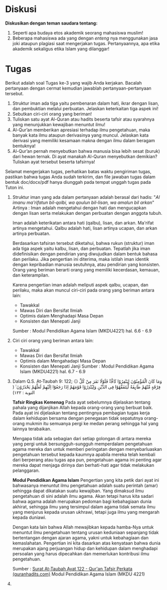 # Diskusi
**Diskusikan dengan teman saudara tentang:**
1. Seperti apa budaya etos akademik seorang mahasiswa muslim!
2. Beberapa mahasiswa ada yang dengan *enteng* nya menggunakan jasa joki ataupun plagiasi saat mengerjakan tugas. Pertanyaannya, apa etika akademik sekaligus etika Islam yang dilanggar!

# Tugas
Berikut adalah soal Tugas ke-3 yang wajib Anda kerjakan. Bacalah pertanyaan dengan cermat kemudian jawablah pertanyaan-pertanyaan tersebut.

1. Struktur iman ada tiga yaitu pembenaran dalam hati, ikrar dengan lisan, dan pembuktian melalui perbuatan. Jelaskan keterkaitan tiga aspek ini!
2. Sebutkan ciri-ciri orang yang beriman!
3. Tuliskan satu ayat Al-Quran atau hadits beserta tafsir atau syarahnya yang menunjukkan kewajiban menuntut ilmu!
4. Al-Qur’an memberikan apresiasi terhadap ilmu pengetahuan, maka banyak kata ilmu ataupun derivasinya yang muncul. Jelaskan kata derivasi yang memiliki kesamaan makna dengan ilmu dalam beragam bentuknya!
5. Al-Qur’an pernah menyebutkan bahwa manusia bisa lebih sesat (buruk) dari hewan ternak. Di ayat manakah Al-Quran menyebutkan demikian? Tuliskan ayat tersebut beserta tafsirnya!

Selamat mengerjakan tugas, perhatikan batas waktu pengiriman tugas, pastikan bahwa tugas Anda sudah terkirim, dan file jawaban tugas dalam bentuk doc/docx/pdf hanya diunggah pada tempat unggah tugas pada Tuton ini.

1. Struktur iman yang ada dalam pertanyaan adalah berasal dari hadis:
	"*Al imanu ma'rifatun bil-qolbi, wa qoulun bil-lisan, wa amalun bil arkan*"
	Artinya : Iman adalah mengetahui dengan hati dan mengucapkan dengan lisan serta melakukan dengan perbuatan dengan anggota tubuh.
	
	Iman adalah keterikatan antara hati (qalbu), lisan, dan arkan. Ma'rifat artinya mengetahui. Qalbu adalah hati, lisan artinya ucapan, dan arkan artinya perbuatan.
	
	Berdasarkan tafsiran tersebut diketahui, bahwa rukun (struktur) iman ada tiga aspek yaitu kalbu, lisan, dan perbuatan. Tepatlah jika iman didefinisikan dengan pendirian yang diwujudkan dalam bentuk bahasa dan perilaku. Jika pengertian ini diterima, maka istilah iman identik dengan kepribadian manusia seutuhnya, atau pendirian yang konsisten. Orang yang beriman berarti orang yang memiliki kecerdasan, kemauan, dan keterampilan.
	
	Karena pengertian iman adalah meliputi aspek qalbu, ucapan, dan perilaku, maka akan muncul ciri-ciri pada orang yang beriman antara lain:
	- Tawakkal
	- Mawas Diri dan Bersifat Ilmiah
	- Optimis dalam Menghadapi Masa Depan
	- Konsisten dan Menepati Janji
	
	Sumber : Modul Pendidikan Agama Islam (MKDU4221) hal. 6.6 - 6.9
2. Ciri ciri orang yang beriman antara lain:
	- Tawakkal
	- Mawas Diri dan Bersifat Ilmiah
	- Optimis dalam Mengahadapi Masa Depan
	- Konsisten dan Menepati Janji
	Sumber : Modul Pendidikan Agama Islam (MKDU4221) hal. 6.7 - 6.9
3. Dalam Q.S. At-Taubah 9: 122;
	۞ وَمَا كَانَ الْمُؤْمِنُوْنَ لِيَنْفِرُوْا كَاۤفَّةًۗ فَلَوْلَا نَفَرَ مِنْ كُلِّ فِرْقَةٍ مِّنْهُمْ طَاۤىِٕفَةٌ لِّيَتَفَقَّهُوْا فِى الدِّيْنِ وَلِيُنْذِرُوْا قَوْمَهُمْ اِذَا رَجَعُوْٓا اِلَيْهِمْ لَعَلَّهُمْ يَحْذَرُوْنَ ࣖ ( التوبة : ١٢٢)
	
	**Tafsir Ringkas Kemenag**
	Pada ayat sebelumnya dijelaskan tentang pahala yang dijanjikan Allah kepada orang-orang yang berbuat baik. Pada ayat ini dijelaskan tentang pentingnya pembagian tugas kerja dalam kehidupan bersama dengan penegasan tidak sepatutnya orang-orang mukmin itu semuanya pergi ke medan perang sehingga hal yang lainnya terabaikan. 
	
	Mengapa tidak ada sebagian dari setiap golongan di antara mereka yang pergi untuk bersungguh-sungguh memperdalam pengetahuan agama mereka dan untuk memberi peringatan dengan menyebarluaskan pengetahuan tersebut kepada kaumnya apabila mereka telah kembali dari berperang atau tugas apa pun, pengetahuan agama ini penting agar mereka dapat menjaga dirinya dan berhati-hati agar tidak melakukan pelanggaran.
	
	**Modul Pendidikan Agama Islam**
	Pengertian yang kita petik dari ayat ini bahwasanya menuntut ilmu pengetahuan adalah suatu perintah (amar) sehingga dapat dikatakan suatu kewajiban. Yang dimaksud ilmu pengetahuan di sini adalah ilmu agama. Akan tetapi harus kita sadari bahwa agama adalah merupakan pedoman bagi kebahagiaan dunia akhirat, sehingga ilmu yang tersimpul dalam agama tidak semata ilmu yang menjurus kepada urusan ukhrawi, tetapi juga ilmu yang mengarah kepada duniawi. 
	
	Dengan kata lain bahwa Allah mewajibkan kepada hamba-Nya untuk menuntut ilmu pengetahuan tentang urusan keduniaan sepanjang tidak bertentangan dengan ajaran agama, yakni untuk kebahagiaan dan kemaslahatan. Pengertian ini kita dasarkan atas kenyataan bahwa dunia merupakan ajang perjuangan hidup dan kehidupan dalam menghadapi persoalan yang harus dipecahkan dan memerlukan kontribusi ilmu pengetahuan.
	
	Sumber :
	[Surat At-Taubah Ayat 122 - Qur'an Tafsir Perkata (quranhadits.com)](https://quranhadits.com/quran/9-at-taubah/at-taubah-ayat-122/)
	Modul Pendidikan Agama Islam (MKDU 4221)
4. 